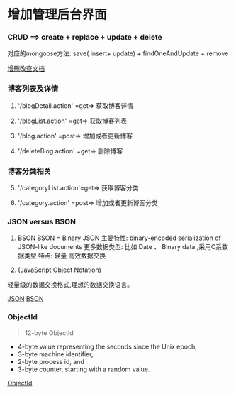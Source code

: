 # 增加管理后台界面



### CRUD ==> create + replace + update + delete

对应的mongoose方法: save( insert+ update) + findOneAndUpdate + remove

[增删改查文档](http://mongoosejs.com/docs/models.html)
	
### 博客列表及详情

1. '/blogDetail.action' =get=> 获取博客详情

2. '/blogList.action' =get=> 获取博客列表

3. '/blog.action' =post=>  增加或者更新博客

4. '/deleteBlog.action' =get=> 删除博客

### 博客分类相关

5. '/categoryList.action'=get=> 获取博客分类

6. '/category.action' =post=> 增加或者更新博客分类


### JSON versus BSON
1. BSON
BSON =  Bin­ary JSON 
主要特性:
	bin­ary-en­coded seri­al­iz­a­tion of JSON-like doc­u­ments
更多数据类型:
	比如 Date 、 Binary data	,采用C系数据类型
特点:
	轻量 高效数据交换

2. (JavaScript Object Notation) 

轻量级的数据交换格式,理想的数据交换语言。



[JSON](http://www.json.org/)
[BSON](http://bsonspec.org/)


### ObjectId

>  12-byte ObjectId 

-   4-byte value representing the seconds since the Unix epoch,
-   3-byte machine identifier,
-   2-byte process id, and
-   3-byte counter, starting with a random value.

[ObjectId](https://docs.mongodb.com/manual/reference/method/ObjectId/)




